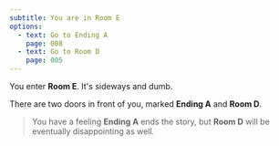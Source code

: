 ```yaml
---
subtitle: You are in Room E
options:
  - text: Go to Ending A
    page: 008
  - text: Go to Room D
    page: 005
---
```


You enter **Room E**. It's sideways and dumb.

There are two doors in front of you, marked **Ending A** and **Room D**.

> You have a feeling **Ending A** ends the story, but **Room D** will be
> eventually disappointing as well.
